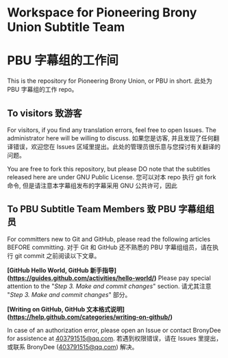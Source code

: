 # Workspace for Pioneering Brony Union Subtitle Team
# PBU 字幕组的工作间

This is the repository for Pioneering Brony Union, or PBU in short.
此处为 PBU 字幕组的工作 repo。

## To visitors 致游客
For visitors, if you find any translation errors, feel free to open Issues. The administrator here will be willing to discuss.
如果您是访客, 并且发现了任何翻译错误，欢迎您在 Issues 区域里提出。此处的管理员很乐意与您探讨有关翻译的问题。

You are free to fork this repository, but please DO note that the subtitles released here are under GNU Public License.
您可以对本 repo 执行 git fork 命令, 但是请注意本字幕组发布的字幕采用 GNU 公共许可，因此


## To PBU Subtitle Team Members 致 PBU 字幕组组员
For committers new to Git and GitHub, please read the following articles BEFORE committing.
对于 Git 和 GitHub 还不熟悉的 PBU 字幕组组员，请在执行 git commit 之前阅读以下文章。

**[GitHub Hello World, GitHub 新手指导] (https://guides.github.com/activities/hello-world/)**
Please pay special attention to the "*Step 3. Make and commit changes*" section.
请尤其注意 "*Step 3. Make and commit changes*" 部分。

**[Writing on GitHub, GitHub 文本格式说明] (https://help.github.com/categories/writing-on-github/)**

In case of an authorization error, please open an Issue or contact BronyDee for assistence at 403791515@qq.com.
若遇到权限错误，请在 Issues 里提出，或联系 BronyDee (403791515@qq.com) 解决。
